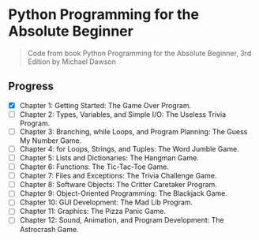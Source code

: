 # Python Programming for the Absolute Beginner
> Code from book  Python Programming for the Absolute Beginner, 3rd Edition by Michael Dawson

## Progress
- [x] Chapter 1: Getting Started: The Game Over Program.
- [ ] Chapter 2: Types, Variables, and Simple I/O: The Useless Trivia Program.
- [ ] Chapter 3: Branching, while Loops, and Program Planning: The Guess My Number Game.
- [ ] Chapter 4: for Loops, Strings, and Tuples: The Word Jumble Game.
- [ ] Chapter 5: Lists and Dictionaries: The Hangman Game.
- [ ] Chapter 6: Functions: The Tic-Tac-Toe Game.
- [ ] Chapter 7: Files and Exceptions: The Trivia Challenge Game.
- [ ] Chapter 8: Software Objects: The Critter Caretaker Program.
- [ ] Chapter 9: Object-Oriented Programming: The Blackjack Game.
- [ ] Chapter 10: GUI Development: The Mad Lib Program.
- [ ] Chapter 11: Graphics: The Pizza Panic Game.
- [ ] Chapter 12: Sound, Animation, and Program Development: The Astrocrash Game.